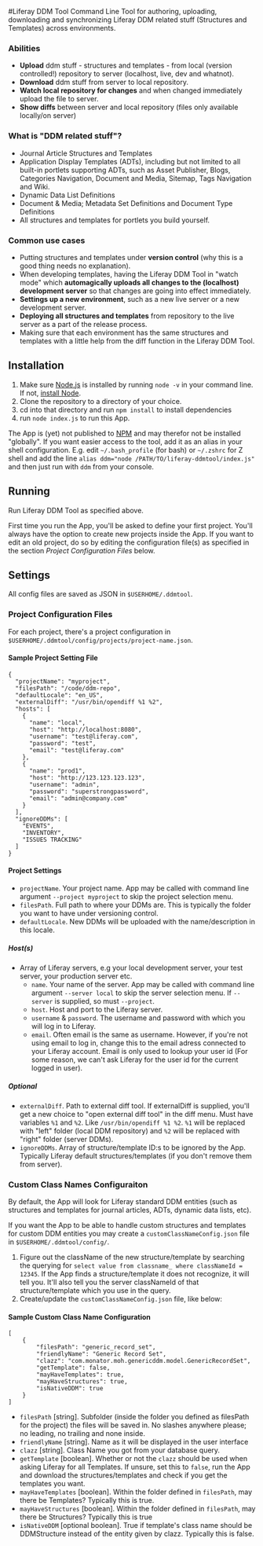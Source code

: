 #Liferay DDM Tool
Command Line Tool for authoring, uploading, downloading and synchronizing Liferay DDM related stuff (Structures and Templates) across environments.

### Abilities

* **Upload** ddm stuff - structures and templates - from local (version controlled!) repository to server (localhost, live, dev and whatnot).
* **Download** ddm stuff from server to local repository.
* **Watch local repository for changes** and when changed immediately upload the file to server.
* **Show diffs** between server and local repository (files only available locally/on server)

### What is "DDM related stuff"?

* Journal Article Structures and Templates
* Application Display Templates (ADTs), including but not limited to all built-in portlets supporting ADTs, such as Asset Publisher, Blogs, Categories Navigation, Document and Media, Sitemap, Tags Navigation and Wiki.
* Dynamic Data List Definitions
* Document & Media; Metadata Set Definitions and Document Type Definitions
* All structures and templates for portlets you build yourself.

### Common use cases

* Putting structures and templates under **version control** (why this is a good thing needs no explanation).
* When developing templates, having the Liferay DDM Tool in "watch mode" which **automagically uploads all changes to the (localhost) development server** so that changes are going into effect immediately.
* **Settings up a new environment**, such as a new live server or a new development server.
* **Deploying all structures and templates** from repository to the live server as a part of the release process.
* Making sure that each environment has the same structures and templates with a little help from the diff function in the Liferay DDM Tool.

## Installation

1. Make sure [Node.js](http://nodejs.org/) is installed by running `node -v` in your command line. If not, [install Node](http://nodejs.org/).
2. Clone the repository to a directory of your choice.
3. cd into that directory and run `npm install` to install dependencies
4. run `node index.js` to run this App.

The App is (yet) not published to [NPM](https://www.npmjs.org/) and may therefor not be installed "globally". If you want easier access to the tool, add it as an alias in your shell configuration. E.g. edit `~/.bash_profile` (for bash) or `~/.zshrc` for Z shell and add the line `alias ddm="node /PATH/TO/liferay-ddmtool/index.js"` and then just run with `ddm` from your console.

## Running
Run Liferay DDM Tool as specified above.

First time you run the App, you'll be asked to define your first project. You'll always have the option to create new projects inside the App. If you want to edit an old project, do so by editing the configuration file(s) as specified in the section _Project Configuration Files_  below.

## Settings
All config files are saved as JSON in `$USERHOME/.ddmtool`.

### Project Configuration Files
For each project, there's a project configuration in `$USERHOME/.ddmtool/config/projects/project-name.json`.

#### Sample Project Setting File

```
{
  "projectName": "myproject",
  "filesPath": "/code/ddm-repo",
  "defaultLocale": "en_US",
  "externalDiff": "/usr/bin/opendiff %1 %2",
  "hosts": [
    {
      "name": "local",
      "host": "http://localhost:8080",
      "username": "test@liferay.com",
      "password": "test",
      "email": "test@liferay.com"
    },
    {
      "name": "prod1",
      "host": "http://123.123.123.123",
      "username": "admin",
      "password": "superstrongpassword",
      "email": "admin@company.com"
    }    
  ],
  "ignoreDDMs": [
    "EVENTS",
    "INVENTORY",
    "ISSUES TRACKING"
  ]
}
```

#### Project Settings
* `projectName`. Your project name. App may be called with command line argument `--project myproject` to skip the project selection menu.
* `filesPath`. Full path to where your DDMs are. This is typically the folder you want to have under versioning control.
* `defaultLocale`. New DDMs will be uploaded with the name/description in this locale.

##### Host(s)
* Array of Liferay servers, e.g your local development server, your test server, your production server etc.
	* `name`. Your name of the server. App may be called with command line argument `--server local` to skip the server selection menu. If `--server` is supplied, so must `--project`.
	* `host`. Host and port to the Liferay server.
	* `username` & `password`. The username and password with which you will log in to Liferay.
	* `email`. Often email is the same as username. However, if you're not using email to log in, change this to the email adress connected to your Liferay account. Email is only used to lookup your user id (For some reason, we can't ask Liferay for the user id for the current logged in user).


##### Optional

* `externalDiff`. Path to external diff tool. If externalDiff is supplied, you'll get a new choice to "open external diff tool" in the diff menu. Must have variables `%1` and `%2`. Like `/usr/bin/opendiff %1 %2`. `%1` will be replaced with "left" folder (local DDM repository) and `%2` will be replaced with "right" folder (server DDMs).
* `ignoreDDMs`. Array of structure/template ID:s to be ignored by the App. Typically Liferay default structures/templates (if you don't remove them from server).


### Custom Class Names Configuraiton
By default, the App will look for Liferay standard DDM entities (such as structures and templates for journal articles, ADTs, dynamic data lists, etc).

If you want the App to be able to handle custom structures and templates for custom DDM entities you may create a `customClassNameConfig.json` file in `$USERHOME/.ddmtool/config/`.

1. Figure out the className of the new structure/template by searching the querying for `select value from classname_ where classNameId = 12345`. If the App finds a structure/template it does not recognize, it will tell you. It'll also tell you the server classNameId of that structure/template which you use in the query.
2. Create/update the `customClassNameConfig.json` file, like below:

#### Sample Custom Class Name Configuration
```
[
    {
        "filesPath": "generic_record_set",
        "friendlyName": "Generic Record Set",
        "clazz": "com.monator.moh.genericddm.model.GenericRecordSet",
        "getTemplate": false,
        "mayHaveTemplates": true,
        "mayHaveStructures": true,
        "isNativeDDM": true
    }
]
```

* `filesPath` [string]. Subfolder (inside the folder you defined as filesPath for the project) the files will be saved in. No slashes anywhere please; no leading, no trailing and none inside.
* `friendlyName` [string]. Name as it will be displayed in the user interface
* `clazz` [string]. Class Name you got from your database query.
* `getTemplate` [boolean]. Whether or not the `clazz` should be used when asking Liferay for all Templates. If unsure, set this to `false`, run the App and download the structures/templates and check if you get the templates you want.
* `mayHaveTemplates` [boolean]. Within the folder defined in `filesPath`, may there be Templates? Typically this is true.
* `mayHaveStructures` [boolean]. Within the folder defined in `filesPath`, may there be Structures? Typically this is true
* `isNativeDDM` [optional boolean]. True if template's class name should be DDMStructure instead of the entity given by clazz. Typically this is false.